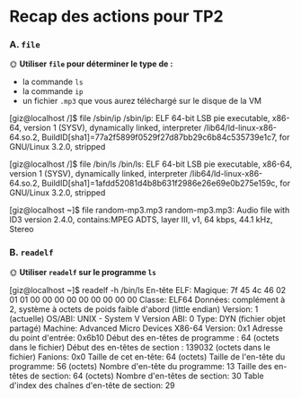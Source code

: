 # Recap des actions pour TP2


### A. `file`

🌞 **Utiliser `file` pour déterminer le type de :**
- la commande `ls`
- la commande `ip`
- un fichier `.mp3` que vous aurez téléchargé sur le disque de la VM

[giz@localhost /]$ file /sbin/ip
/sbin/ip: ELF 64-bit LSB pie executable, x86-64, version 1 (SYSV), dynamically linked, interpreter /lib64/ld-linux-x86-64.so.2, BuildID[sha1]=77a2f5899f0529f27d87bb29c6b84c535739e1c7, for GNU/Linux 3.2.0, stripped

[giz@localhost /]$  file /bin/ls
/bin/ls: ELF 64-bit LSB pie executable, x86-64, version 1 (SYSV), dynamically linked, interpreter /lib64/ld-linux-x86-64.so.2, BuildID[sha1]=1afdd52081d4b8b631f2986e26e69e0b275e159c, for GNU/Linux 3.2.0, stripped

[giz@localhost ~]$ file random-mp3.mp3
random-mp3.mp3: Audio file with ID3 version 2.4.0, contains:MPEG ADTS, layer III, v1, 64 kbps, 44.1 kHz, Stereo

### B. `readelf`

🌞 **Utiliser `readelf` sur le programme `ls`**

[giz@localhost ~]$ readelf -h /bin/ls
En-tête ELF:
  Magique:   7f 45 4c 46 02 01 01 00 00 00 00 00 00 00 00 00
  Classe:                            ELF64
  Données:                          complément à 2, système à octets de poids faible d'abord (little endian)
  Version:                           1 (actuelle)
  OS/ABI:                            UNIX - System V
  Version ABI:                       0
  Type:                              DYN (fichier objet partagé)
  Machine:                           Advanced Micro Devices X86-64
  Version:                           0x1
  Adresse du point d'entrée:         0x6b10
  Début des en-têtes de programme :  64 (octets dans le fichier)
  Début des en-têtes de section :    139032 (octets dans le fichier)
  Fanions:                           0x0
  Taille de cet en-tête:             64 (octets)
  Taille de l'en-tête du programme:  56 (octets)
  Nombre d'en-tête du programme:     13
  Taille des en-têtes de section:    64 (octets)
  Nombre d'en-têtes de section:      30
  Table d'index des chaînes d'en-tête de section: 29
